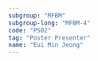 ```yaml
---
subgroup: "MFBM"
subgroup-long: "MFBM-4"
code: "PS02"
tag: "Poster Presenter"
name: "Eui Min Jeong"
---
```

